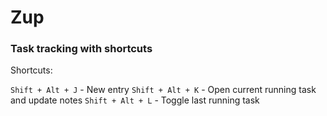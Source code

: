 # Zup

### Task tracking with shortcuts

Shortcuts:

``Shift + Alt + J`` - New entry
``Shift + Alt + K`` - Open current running task and update notes
``Shift + Alt + L`` - Toggle last running task
